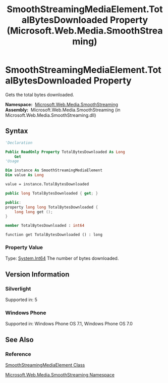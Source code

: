 ﻿---
title: SmoothStreamingMediaElement.TotalBytesDownloaded Property (Microsoft.Web.Media.SmoothStreaming)
TOCTitle: TotalBytesDownloaded Property
ms:assetid: P:Microsoft.Web.Media.SmoothStreaming.SmoothStreamingMediaElement.TotalBytesDownloaded
ms:mtpsurl: https://msdn.microsoft.com/en-us/library/microsoft.web.media.smoothstreaming.smoothstreamingmediaelement.totalbytesdownloaded(v=VS.95)
ms:contentKeyID: 46307848
ms.date: 05/31/2012
mtps_version: v=VS.95
f1_keywords:
- Microsoft.Web.Media.SmoothStreaming.SmoothStreamingMediaElement.TotalBytesDownloaded
- Microsoft.Web.Media.SmoothStreaming.SmoothStreamingMediaElement.get_TotalBytesDownloaded
dev_langs:
- csharp
- jscript
- vb
- FSharp
- cpp
api_location:
- Microsoft.Web.Media.SmoothStreaming.dll
api_name:
- Microsoft.Web.Media.SmoothStreaming.SmoothStreamingMediaElement.get_TotalBytesDownloaded
- Microsoft.Web.Media.SmoothStreaming.SmoothStreamingMediaElement.TotalBytesDownloaded
api_type:
- Managed
topic_type:
- apiref
- kbSyntax
product_family_name: VS
ROBOTS: INDEX,FOLLOW
---

# SmoothStreamingMediaElement.TotalBytesDownloaded Property

Gets the total bytes downloaded.

**Namespace:**  [Microsoft.Web.Media.SmoothStreaming](microsoft-web-media-smoothstreaming-namespace_1.md)  
**Assembly:**  Microsoft.Web.Media.SmoothStreaming (in Microsoft.Web.Media.SmoothStreaming.dll)

## Syntax

```vb
'Declaration

Public ReadOnly Property TotalBytesDownloaded As Long
    Get
'Usage

Dim instance As SmoothStreamingMediaElement
Dim value As Long

value = instance.TotalBytesDownloaded
```

```csharp
public long TotalBytesDownloaded { get; }
```

```cpp
public:
property long long TotalBytesDownloaded {
    long long get ();
}
```

``` fsharp
member TotalBytesDownloaded : int64
```

```jscript
function get TotalBytesDownloaded () : long
```

### Property Value

Type: [System.Int64](https://msdn.microsoft.com/library/6yy583ek\(v=vs.95\))  
The number of bytes downloaded.

## Version Information

### Silverlight

Supported in: 5  

### Windows Phone

Supported in: Windows Phone OS 7.1, Windows Phone OS 7.0  

## See Also

### Reference

[SmoothStreamingMediaElement Class](smoothstreamingmediaelement-class-microsoft-web-media-smoothstreaming_1.md)

[Microsoft.Web.Media.SmoothStreaming Namespace](microsoft-web-media-smoothstreaming-namespace_1.md)

